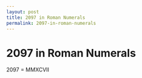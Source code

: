 ```yaml
---
layout: post
title: 2097 in Roman Numerals
permalink: 2097-in-roman-numerals
---
```


# 2097 in Roman Numerals

2097 = MMXCVII

